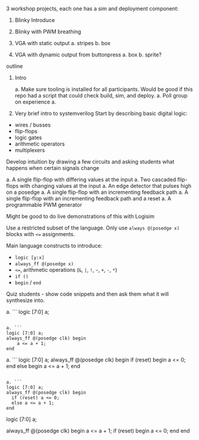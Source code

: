 

3 workshop projects, each one has a sim and deployment component:

1. Blinky
Introduce

1. Blinky with PWM breathing

1. VGA with static output
  a. stripes
  b. box

1. VGA with dynamic output from buttonpress
  a. box
  b. sprite?




outline

1. Intro

    a. Make sure tooling is installed for all participants. Would be good if this repo had a script that could check build, sim, and deploy.
    a. Poll group on experience
    a.


2. Very brief intro to systemverilog
Start by describing basic digital logic:
  - wires / busses
  - flip-flops
  - logic gates
  - arithmetic operators
  - multiplexers

Develop intuition by drawing a few circuits and asking students what happens when certain signals change

  a. A single flip-flop with differing values at the input
  a. Two cascaded flip-flops with changing values at the input
  a. An edge detector that pulses high on a posedge
  a. A single flip-flop with an incrementing feedback path
  a. A single flip-flop with an incrementing feedback path and a reset
  a. A programmable PWM generator

Might be good to do live demonstrations of this with Logisim

Use a restricted subset of the language. Only use `always @(posedge x)` blocks with `<=` assignments.

Main language constructs to introduce:
  - `logic [y:x]`
  - `always_ff @(posedge x)`
  - ` <= `, arithmetic operations (`&`, `|`, `!`, `~`, `+`, `-`, `*`)
  - `if ()`
  - `begin` / `end`

Quiz students - show code snippets and then ask them what it will synthesize into.

  a. ```
  logic [7:0] a;
  ```

  a. ```
  logic [7:0] a;
  always_ff @(posedge clk) begin
      a <= a + 1;
  end
  ```

  a. ```
  logic [7:0] a;
  always_ff @(posedge clk) begin
    if (reset) begin
        a <= 0;
    end else begin
        a <= a + 1;
  end
  ```

  a. ```
  logic [7:0] a;
  always_ff @(posedge clk) begin
    if (reset) a <= 0;
    else a <= a + 1;
  end
  ```
logic [7:0] a;

always_ff @(posedge clk) begin
    a <= a + 1;
    if (reset) begin
        a <= 0;
    end
end
```
